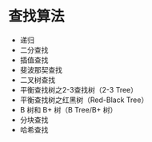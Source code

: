 # 查找算法

* 递归
* 二分查找
* 插值查找
* 斐波那契查找
* 二叉树查找
* 平衡查找树之2-3查找树（2-3 Tree）
* 平衡查找树之红黑树（Red-Black Tree）
* B 树和 B+ 树（B Tree/B+ 树）
* 分块查找
* 哈希查找


